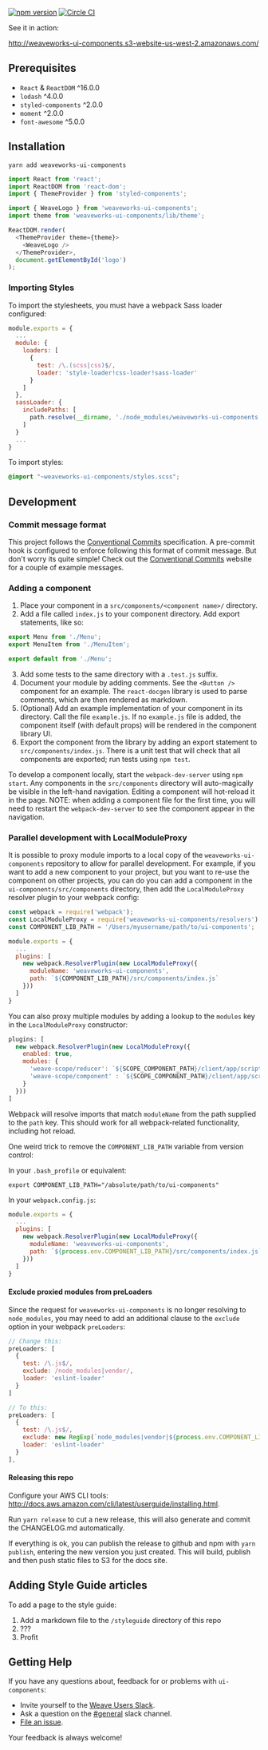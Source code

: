 [![npm version](https://badge.fury.io/js/weaveworks-ui-components.svg)](https://badge.fury.io/js/weaveworks-ui-components)
[![Circle CI](https://circleci.com/gh/weaveworks/ui-components/tree/master.svg?style=shield)](https://circleci.com/gh/weaveworks/ui-components/tree/master)

See it in action:

http://weaveworks-ui-components.s3-website-us-west-2.amazonaws.com/

## Prerequisites
* `React` & `ReactDOM` ^16.0.0
* `lodash` ^4.0.0
* `styled-components` ^2.0.0
* `moment` ^2.0.0
* `font-awesome` ^5.0.0

## Installation
`yarn add weaveworks-ui-components`

```javascript
import React from 'react';
import ReactDOM from 'react-dom';
import { ThemeProvider } from 'styled-components';

import { WeaveLogo } from 'weaveworks-ui-components';
import theme from 'weaveworks-ui-components/lib/theme';

ReactDOM.render(
  <ThemeProvider theme={theme}>
    <WeaveLogo />
  </ThemeProvider>,
  document.getElementById('logo')
);
```

### Importing Styles
To import the stylesheets, you must have a webpack Sass loader configured:
```javascript
module.exports = {
  ...
  module: {
    loaders: [
      {
        test: /\.(scss|css)$/,
        loader: 'style-loader!css-loader!sass-loader'
      }
    ]
  },
  sassLoader: {
    includePaths: [
      path.resolve(__dirname, './node_modules/weaveworks-ui-components')
    ]
  }
  ...
}
```

To import styles:
```css
@import "~weaveworks-ui-components/styles.scss";
```
## Development
### Commit message format

This project follows the <a href="https://www.conventionalcommits.org" target="_blank">Conventional Commits</a> specification.
A pre-commit hook is configured to enforce following this format of commit message.
But don't worry its quite simple! Check out the <a href="https://www.conventionalcommits.org" target="_blank">Conventional Commits</a> website for a couple of example messages.


### Adding a component

1. Place your component in a `src/components/<component name>/` directory.
2. Add a file called `index.js` to your component directory. Add export statements, like so:
  ```javascript
  export Menu from './Menu';
  export MenuItem from './MenuItem';

  export default from './Menu';
  ```
3. Add some tests to the same directory with a `.test.js` suffix.
4. Document your module by adding comments. See the `<Button />` component for an example. The `react-docgen` library is used to parse comments, which are then rendered as markdown.
5. (Optional) Add an example implementation of your component in its directory. Call the file `example.js`. If no `example.js` file is added, the component itself (with default props) will be rendered in the component library UI.
6. Export the component from the library by adding an export statement to `src/components/index.js`. There is a unit test that will check that all components are exported; run tests using `npm test`.

To develop a component locally, start the `webpack-dev-server` using `npm start`. Any components in the `src/components` directory will auto-magically be visible in the left-hand navigation. Editing a component will hot-reload it in the page. NOTE: when adding a component file for the first time, you will need to restart the `webpack-dev-server` to see the component appear in the navigation.

### Parallel development with LocalModuleProxy
It is possible to proxy module imports to a local copy of the `weaveworks-ui-components` repository to allow for parallel development. For example, if you want to add a new component to your project, but you want to re-use the component on other projects, you can do you can add a component in the `ui-components/src/components` directory, then add the `LocalModuleProxy` resolver plugin to your webpack config:

```javascript
const webpack = require('webpack');
const LocalModuleProxy = require('weaveworks-ui-components/resolvers').LocalModuleProxy;
const COMPONENT_LIB_PATH = '/Users/myusername/path/to/ui-components';

module.exports = {
  ...
  plugins: [
    new webpack.ResolverPlugin(new LocalModuleProxy({
      moduleName: 'weaveworks-ui-components',
      path: `${COMPONENT_LIB_PATH}/src/components/index.js`
    }))
  ]
}
```

You can also proxy multiple modules by adding a lookup to the `modules` key in the `LocalModuleProxy` constructor:

```javascript
plugins: [
  new webpack.ResolverPlugin(new LocalModuleProxy({
    enabled: true,
    modules: {
      'weave-scope/reducer': `${SCOPE_COMPONENT_PATH}/client/app/scripts/reducers/root.js`,
      'weave-scope/component' : `${SCOPE_COMPONENT_PATH}/client/app/scripts/components/app.js`
    }
  }))
]
```

Webpack will resolve imports that match `moduleName` from the path supplied to the `path` key. This should work for all webpack-related functionality, including hot reload.

One weird trick to remove the `COMPONENT_LIB_PATH` variable from version control:

In your `.bash_profile` or equivalent:
```
export COMPONENT_LIB_PATH="/absolute/path/to/ui-components"
```
In your `webpack.config.js`:
```javascript
module.exports = {
  ...
  plugins: [
    new webpack.ResolverPlugin(new LocalModuleProxy({
      moduleName: 'weaveworks-ui-components',
      path: `${process.env.COMPONENT_LIB_PATH}/src/components/index.js`
    }))
  ]
}
```

#### Exclude proxied modules from preLoaders
Since the request for `weaveworks-ui-components` is no longer resolving to `node_modules`, you may need to add an additional clause to the `exclude` option in your webpack `preLoaders`:
```javascript
// Change this:
preLoaders: [
  {
    test: /\.js$/,
    exclude: /node_modules|vendor/,
    loader: 'eslint-loader'
  }
]

// To this:
preLoaders: [
  {
    test: /\.js$/,
    exclude: new RegExp(`node_modules|vendor|${process.env.COMPONENT_LIB_PATH}`),
    loader: 'eslint-loader'
  }
],
```

#### Releasing this repo
Configure your AWS CLI tools: http://docs.aws.amazon.com/cli/latest/userguide/installing.html.

Run `yarn release` to cut a new release, this will also generate and commit the CHANGELOG.md automatically.

If everything is ok, you can publish the release to github and npm with `yarn publish`, entering the new version you just created.
This will build, publish and then push static files to S3 for the docs site.

## Adding Style Guide articles
To add a page to the style guide:

1. Add a markdown file to the `/styleguide` directory of this repo
2. ???
3. Profit


## <a name="help"></a>Getting Help

If you have any questions about, feedback for or problems with `ui-components`:

- Invite yourself to the <a href="https://slack.weave.works/" target="_blank">Weave Users Slack</a>.
- Ask a question on the [#general](https://weave-community.slack.com/messages/general/) slack channel.
- [File an issue](https://github.com/weaveworks/ui-components/issues/new).

Your feedback is always welcome!
